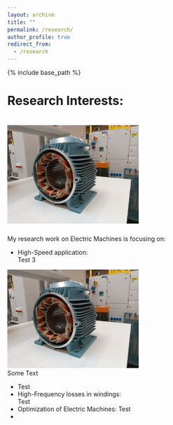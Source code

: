 ```yaml
---
layout: archive
title: ""
permalink: /research/
author_profile: true
redirect_from:
  - /research
---
```


{% include base_path %}


Research Interests:
======

# <div><img src='/images/homepage_electric_machines.png' style="float:none;width:300px;"></div>

My research work on Electric Machines is focusing on:
- High-Speed application:  
Test 3  
<img src='/images/homepage_electric_machines.png' style="float:none;width:300px;">  
<br/> Some Text

- Test  
- High-Frequency losses in windings:<br/>
Test
- Optimization of Electric Machines:
Test
- 
